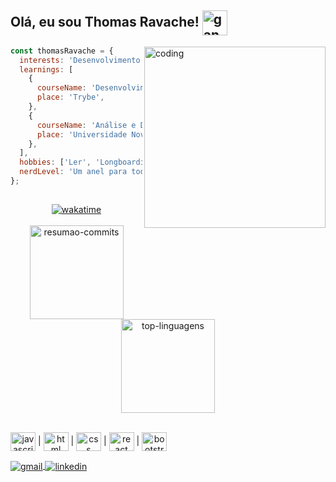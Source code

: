 <h2>Olá, eu sou Thomas Ravache! <img alt="gandalf" align="center" height="40" width="40" src="https://media.giphy.com/media/fQom5HUEHPz8q534S4/giphy.gif" /></h2>

<img
  alt="coding"
  align="right"
  width="290"
  src="https://media.giphy.com/media/Lg6vO9CNlQmUna1c5i/source.gif"
/>
```javascript
const thomasRavache = {
  interests: 'Desenvolvimento Web em geral',
  learnings: [
    {
      courseName: 'Desenvolvimento Web',
      place: 'Trybe',
    },
    {
      courseName: 'Análise e Desenvolvimento de Sistemas',
      place: 'Universidade Nove de Julho',
    },
  ],
  hobbies: ['Ler', 'Longboarding', 'Ciclismo', 'Coding'],
  nerdLevel: 'Um anel para todos governar', 
};
```

##

<div
  align="center"
>
  <!-- Wakatime user: https://wakatime.com/@thomasravache -->
  <a href="https://github.com/thomasravache">
    <img
      alt="wakatime"
      align="center"
      src="https://github-readme-stats.vercel.app/api/wakatime?username=thomasravache&layout=compact&theme=dark"
    />
  </a>
</div>

</br>

<div
  align="center"
>
  <a href="https://github.com/thomasravache">
    <!-- Resumão de commits e etc... -->
    <img
      alt="resumao-commits"
      height="150em"
      align="center"
      src="https://github-readme-stats.vercel.app/api?username=thomasravache&show_icons=true&theme=dark"
    />
    <!-- Top Linguagens -->
    <img
      alt="top-linguagens"
      height="150em"
      align="center"
      src="https://github-readme-stats.vercel.app/api/top-langs/?username=thomasravache&layout=compact&theme=dark"
    />
  </a>
</div>

<!-- ## Languages and tools -->
</br>
<!-- Ícones de tecnologia -->
<div
  style="display: inline-block"
  align="center"
>
  
  <img
    align="center"
    alt="javascript"
    height="30"
    width="40"
    src="https://cdn.jsdelivr.net/gh/devicons/devicon/icons/javascript/javascript-original.svg"
  /> |
  <img
    align="center"
    alt="html"
    height="30"
    width="40"
    src="https://cdn.jsdelivr.net/gh/devicons/devicon/icons/html5/html5-original.svg"
  /> |
  <img
    align="center"
    alt="css"
    height="30"
    width="40"
    src="https://cdn.jsdelivr.net/gh/devicons/devicon/icons/css3/css3-original.svg"
  /> |
  <img
    align="center"
    alt="react"
    height="30"
    width="40"
    src="https://cdn.jsdelivr.net/gh/devicons/devicon/icons/react/react-original.svg"
  /> |
  <img
    align="center"
    alt="bootstrap"
    height="30"
    width="40"
    src="https://cdn.jsdelivr.net/gh/devicons/devicon/icons/bootstrap/bootstrap-original.svg"
  />
</div>

</br>
<!-- ## Contact me -->
<!-- Badges de contato -->
<div
  style="display: inline-block"
  align="center"     
>
  <a href="mailto:thomasravache31@gmail.com">
    <img
      align="center"
      alt="gmail"
      src="https://img.shields.io/badge/Gmail-D14836?style=for-the-badge&logo=gmail&logoColor=white"
    />
  </a>
  <a href="mailto:thomasravache31@gmail.com">
    <img
      align="center"
      alt="linkedin"
      src="https://img.shields.io/badge/LinkedIn-0077B5?style=for-the-badge&logo=linkedin&logoColor=white"
    />
  </a>
</div>

